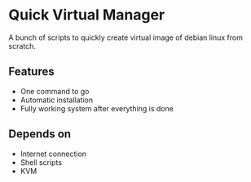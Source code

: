 Quick Virtual Manager
=====================

A bunch of scripts to quickly create virtual image of debian linux from scratch.

Features
--------

* One command to go
* Automatic installation
* Fully working system after everything is done

Depends on
----------

* Internet connection
* Shell scripts
* KVM

